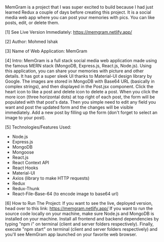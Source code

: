MemGram is a project that I was super excited to build because I had just learned Redux a couple of days before creating this project.
It is a social media web app where you can post your memories with pics. You can like posts, edit, or delete them.

[1] See Live Version Immediately: https://memgram.netlify.app/

[2] Author: Mohmed Ishak

[3] Name of Web Application: MemGram

[4] Intro: MemGram is a full stack social media web application made using the famous MERN stack (MongoDB, Express.js, React.js, Node.js). Using this application, you can share your memories with picture and other details. It has got a super sleek UI thanks to Material-UI design library by Google. The images are stored in MongoDB with Base64 URL (basically in complex strings), and then displayed in the Post.jsx component. Click the heart icon to like a post and delete icon to delete a post. When you click the more icon (three horizontal dots) at top right of each post, the form will be populated with that post's data. Then you simple need to edit any field you want and post the updated form and the changes will be visible immediately. Add a new post by filling up the form (don't forget to select an image to your post).  

[5] Technologies/Features Used:
* Node.js
* Express.js
* MongoDB
* Mongoose
* React.js
* React Context API
* React Hooks
* Material-UI
* Axios (library to make HTTP requests)
* Redux
* Redux-Thunk
* React-File-Base-64 (to encode image to base64 url)

[6] How to Run The Project: If you want to see the live, deployed version, head over to this link: https://memgram.netlify.app/ If you want to run the source code locally on your machine, make sure Node.js and MongoDB is installed on your machine. Install all frontend and backend dependencies by typing "npm i" on terminal (client and server folders respectively). Finally, execute "npm start" on terminal (client and server folders respectively) and you'll see MemGram app launched on your favorite web browser.
